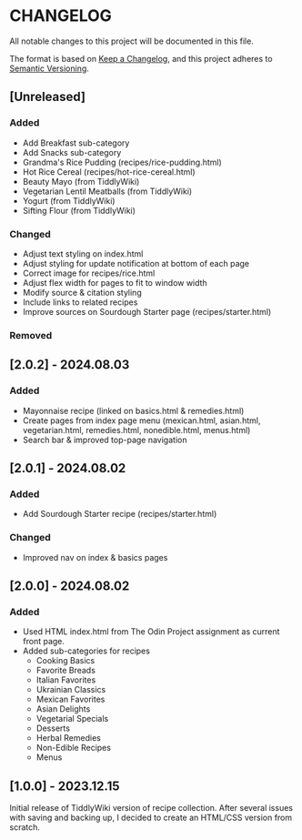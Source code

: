 # CHANGELOG

All notable changes to this project will be documented in this file.

The format is based on [Keep a Changelog](https://keepachangelog.com/en/1.1.0/), and this project adheres to [Semantic Versioning](https://semver.org/spec/v2.0.0.html).

## [Unreleased]

### Added

- Add Breakfast sub-category
- Add Snacks sub-category
- Grandma's Rice Pudding (recipes/rice-pudding.html)
- Hot Rice Cereal (recipes/hot-rice-cereal.html)
- Beauty Mayo (from TiddlyWiki)
- Vegetarian Lentil Meatballs (from TiddlyWiki)
- Yogurt (from TiddlyWiki)
- Sifting Flour (from TiddlyWiki)

### Changed

- Adjust text styling on index.html
- Adjust styling for update notification at bottom of each page
- Correct image for recipes/rice.html
- Adjust flex width for pages to fit to window width
- Modify source & citation styling
- Include links to related recipes
- Improve sources on Sourdough Starter page (recipes/starter.html)

### Removed

## [2.0.2] - 2024.08.03

### Added

- Mayonnaise recipe (linked on basics.html & remedies.html)
- Create pages from index page menu (mexican.html, asian.html, vegetarian.html, remedies.html, nonedible.html, menus.html)
- Search bar & improved top-page navigation

## [2.0.1] - 2024.08.02

### Added

- Add Sourdough Starter recipe (recipes/starter.html)

### Changed

- Improved nav on index & basics pages

## [2.0.0] - 2024.08.02

### Added

- Used HTML index.html from The Odin Project assignment as current front page.
- Added sub-categories for recipes
    - Cooking Basics
    - Favorite Breads
    - Italian Favorites
    - Ukrainian Classics
    - Mexican Favorites
    - Asian Delights
    - Vegetarial Specials
    - Desserts
    - Herbal Remedies
    - Non-Edible Recipes
    - Menus

## [1.0.0] - 2023.12.15

Initial release of TiddlyWiki version of recipe collection. After several issues with saving and backing up, I decided to create an HTML/CSS version from scratch.

